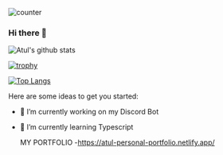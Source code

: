 ![counter](https://enuyd1d4010nvkd.m.pipedream.net)

### Hi there 👋

<!-- **Atul1409/Atul1409** is a ✨ _special_ ✨ repository because its `README.md` (this file) appears on your GitHub profile. -->
![Atul's github stats](https://github-readme-stats.vercel.app/api?username=Atul1409&show_icons=true&theme=radical)

[![trophy](https://github-profile-trophy.vercel.app/?username=Atul1409&theme=darkhub)](https://github.com/ryo-ma/github-profile-trophy)

[![Top Langs](https://github-readme-stats.vercel.app/api/top-langs/?username=Atul1409)](https://github.com/Atul1409/github-readme-stats)


Here are some ideas to get you started:

- 🔭 I’m currently working on my Discord Bot
- 🌱 I’m currently learning  Typescript

    MY PORTFOLIO 
-https://atul-personal-portfolio.netlify.app/
